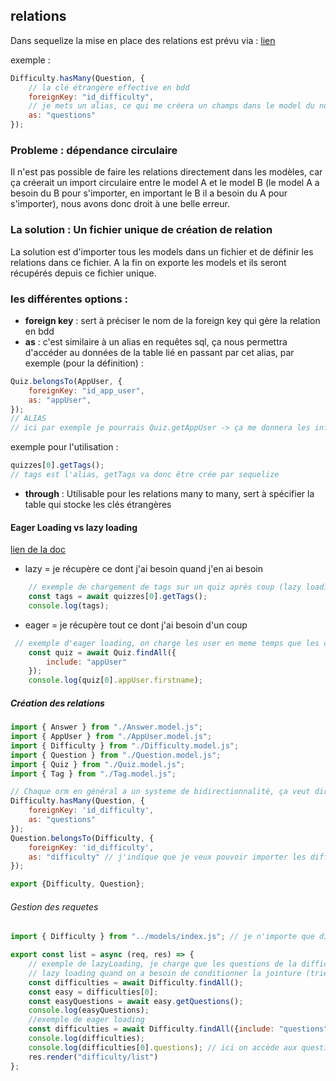 
## relations

Dans sequelize la mise en place des relations est prévu via : [lien](https://sequelize.org/docs/v6/core-concepts/assocs/)

exemple : 
```js
Difficulty.hasMany(Question, {
    // la clé étrangère effective en bdd
    foreignKey: "id_difficulty",
    // je mets un alias, ce qui me créera un champs dans le model du nom donné ici par exemple : Difficulty.questions stockera les questions lié à la difficulty
    as: "questions"
});
```
### Probleme : dépendance circulaire

Il n'est pas possible de faire les relations directement dans les modèles, car ça créerait un import circulaire entre le model A et le model B (le model A a besoin du B pour s'importer, en important le B il a besoin du A pour s'importer), nous avons donc droit à une belle erreur.

### La solution : Un fichier unique de création de relation

La solution est d'importer tous les models dans un fichier et de définir les relations dans ce fichier. A la fin on exporte les models et ils seront récupérés depuis ce fichier unique.

### les différentes options : 

- __foreign key__ : sert à préciser le nom de la foreign key qui gère la relation en bdd
- __as__ : c'est similaire à un alias en requêtes sql, ça nous permettra d'accéder au données de la table lié en passant par cet alias, par exemple (pour la définition) :
```js
Quiz.belongsTo(AppUser, {
    foreignKey: "id_app_user",
    as: "appUser",
});
// ALIAS
// ici par exemple je pourrais Quiz.getAppUser -> ça me donnera les infos du user lié au quiz
```
exemple pour l'utilisation : 
```js
quizzes[0].getTags();
// tags est l'alias, getTags va donc être crée par sequelize
```
- __through__ : Utilisable pour les relations many to many, sert à spécifier la table qui stocke les clés étrangères

#### Eager Loading vs lazy loading 

[lien de la doc ](https://sequelize.org/docs/v6/core-concepts/assocs/#fetching-associations---eager-loading-vs-lazy-loading)

- lazy = je récupère ce dont j'ai besoin quand j'en ai besoin
```js
    // exemple de chargement de tags sur un quiz après coup (lazy loading)
    const tags = await quizzes[0].getTags();
    console.log(tags);
```
- eager = je récupère tout ce dont j'ai besoin d'un coup
```js
 // exemple d'eager loading, on charge les user en meme temps que les quiz
    const quiz = await Quiz.findAll({
        include: "appUser"
    });
    console.log(quiz[0].appUser.firstname);
```


##### Création des relations

```js
import { Answer } from "./Answer.model.js";
import { AppUser } from "./AppUser.model.js";
import { Difficulty } from "./Difficulty.model.js";
import { Question } from "./Question.model.js";
import { Quiz } from "./Quiz.model.js";
import { Tag } from "./Tag.model.js";

// Chaque orm en général a un systeme de bidirectionnalité, ça veut dire qu'independamment d'ou est la clé étrangère j'ai accès à la difficulté depuis question et j'ai accès aux questions depuis difficultés
Difficulty.hasMany(Question, {
    foreignKey: 'id_difficulty',
    as: "questions"
});
Question.belongsTo(Difficulty, {
    foreignKey: 'id_difficulty',
    as: "difficulty" // j'indique que je veux pouvoir importer les difficultés lors de de mes requêtes sans faire appel à l'objet difficulty dans ma requête
});

export {Difficulty, Question};
```

###### Gestion des requetes

```js
import { Difficulty } from "../models/index.js"; // je n'importe que difficulty mais pas questions car j'ai déclaré "difficulty" dans mes relations cf. ci-dessus

export const list = async (req, res) => {
    // exemple de lazyLoading, je charge que les questions de la difficulté facile
    // lazy loading quand on a besoin de conditionner la jointure (trie, jointure que sur un element ect ect -> if)
    const difficulties = await Difficulty.findAll();
    const easy = difficulties[0];
    const easyQuestions = await easy.getQuestions();
    console.log(easyQuestions);
    //exemple de eager loading
    const difficulties = await Difficulty.findAll({include: "questions"}) // si on ne met pas as : "difficulty" lors de la déclaration des relations (cf. ci-dessus), il faudra inclure l'objet Questions dans le include et donc l'importer dans le fichier
    console.log(difficulties);
    console.log(difficulties[0].questions); // ici on accède aux questions qui sont logées dans un tableau dans l'objet difficulties
    res.render("difficulty/list")
};

```
